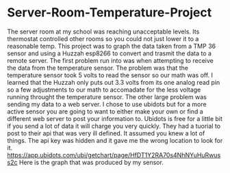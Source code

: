 # Server-Room-Temperature-Project
The server room at my school was reaching unacceptable levels. Its thermostat controlled other rooms so you could not just lower it to a reasonable temp. This project was to graph the data taken from a TMP 36 sensor and using a Huzzah esp8266 to convert and trasmit the data to a remote server.
The first problem run into was when attempting to receive the data from the temperature sensor. The problem was that the temperature sensor took 5 volts to read the sensor so our math was off. I learned that the Huzzah only puts out 3.3 volts from its one analog read pin so a few adjustments to our math to accomadate for the less voltage running throught the temperature sensor.
The other large problem was sending my data to a web server. I chose to use ubidots but for a more active sensor you are going to want to either make your own or find a different web server to post your information to. Ubidots is free for a little bit if you send a lot of data it will charge you very quickly. They had a tuorial to post to their api that was very ill defined. It assumed you knew a lot of things. The api key was hidden and it gave me the wrong location to look for it.
https://app.ubidots.com/ubi/getchart/page/HfDT1Y2RA70s4NhNYuHuRwuss2c Here is the graph that was produced by my sensor.
